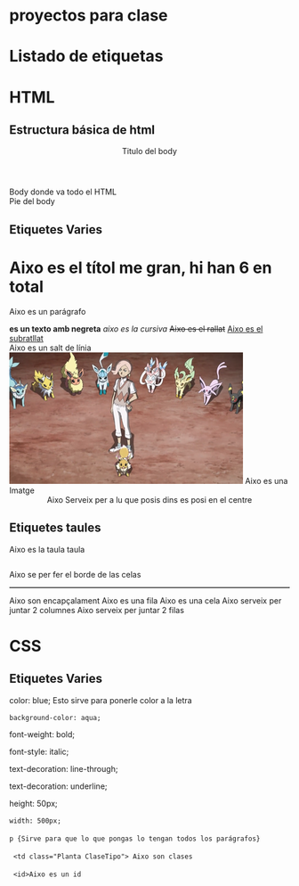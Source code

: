 # proyectos para clase
# Listado de etiquetas

# HTML
## Estructura básica de html

<!DOCTYPE html>
<html>

<head>
    <title>titulo en la pestanya</title>
</head>

<body>
    <header>Titulo del body</header>
    <main>Body donde va todo el HTML</main>
    <footer>Pie del body</footer>
</body>
</html>


## Etiquetes Varies

<h1>Aixo es el títol me gran, hi han 6 en total</h1>
<p>Aixo es un parágrafo</p>
<b>es un texto amb negreta</b>
<i>aixo es la cursiva</i>
<s>Aixo es el rallat</s>
<u>Aixo es el subratllat</u>
<br>Aixo es un salt de línia
<img src="image/Eevee01.png"> Aixo es una Imatge
 <!-- Aixo son comentaris -->
<center>Aixo Serveix per a lu que posis dins es posi en el centre</center>

## Etiquetes taules
<table>Aixo es la taula taula </table>
<table border="1"> Aixo se per fer el borde de las celas</table>
<th>Aixo son encapçalament</th>
<tr>Aixo es una fila</tr>
<td>Aixo es una cela</td>
<td colspan="2">     Aixo serveix per juntar 2 columnes   </td>
<td rowspan="2">     Aixo serveix per juntar 2 filas    </td>

<td colspan="2"rowspan="2">





# CSS

## Etiquetes Varies

<!--  Esto es para añadir el CSS en el HTML-->
<head>
    <link rel="stylesheet" href="style.css">
</head>

<!-- Color de la letra-->
color: blue;  Esto sirve para ponerle color a la letra

 <!-- Fondo de parágrafo-->
    background-color: aqua;

<!-- Negrita-->
font-weight: bold;

 <!-- Cursiva-->
font-style: italic;

<!-- Tachado-->
 text-decoration: line-through;

 <!-- Subrayado-->
text-decoration: underline;

 <!-- Altura-->
height: 50px;

<!-- Anchura-->
    width: 500px;

    p {Sirve para que lo que pongas lo tengan todos los parágrafos}

     <td class="Planta ClaseTipo"> Aixo son clases

     <id>Aixo es un id